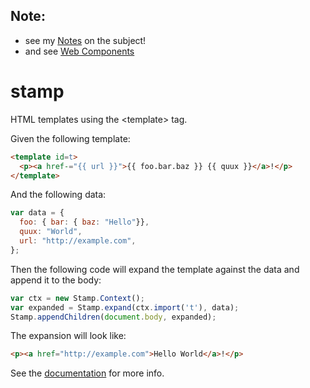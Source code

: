 ## Note: 
- see my [Notes](https://github.com/camjm/stamp/wiki/Notes) on the subject!
- and see [Web Components](https://www.webcomponents.org/polyfills/#html-imports-polyfill)

# stamp
HTML templates using the &lt;template> tag. 

Given the following template:

```HTML
<template id=t>
  <p><a href-="{{ url }}">{{ foo.bar.baz }} {{ quux }}</a>!</p>
</template>
```

And the following data:

```JavaScript
var data = {
  foo: { bar: { baz: "Hello"}},
  quux: "World",
  url: "http://example.com",
};
```

Then the following code will expand the template against the data and
append it to the body:

```JavaScript
var ctx = new Stamp.Context();
var expanded = Stamp.expand(ctx.import('t'), data);
Stamp.appendChildren(document.body, expanded);
```

The expansion will look like:

```HTML
<p><a href="http://example.com">Hello World</a>!</p>
```

See the [documentation](https://github.com/jcgregorio/stamp/wiki) for more info.
